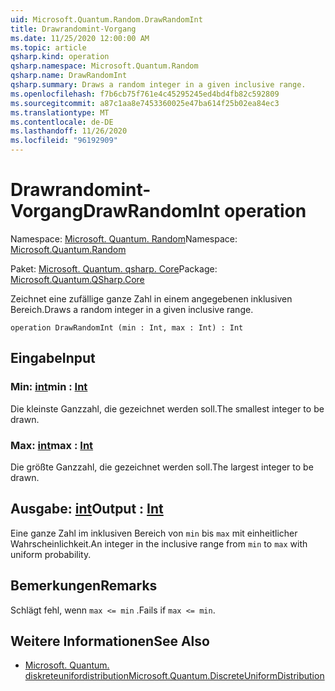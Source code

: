 ```yaml
---
uid: Microsoft.Quantum.Random.DrawRandomInt
title: Drawrandomint-Vorgang
ms.date: 11/25/2020 12:00:00 AM
ms.topic: article
qsharp.kind: operation
qsharp.namespace: Microsoft.Quantum.Random
qsharp.name: DrawRandomInt
qsharp.summary: Draws a random integer in a given inclusive range.
ms.openlocfilehash: f7b6cb75f761e4c45295245ed4bd4fb82c592809
ms.sourcegitcommit: a87c1aa8e7453360025e47ba614f25b02ea84ec3
ms.translationtype: MT
ms.contentlocale: de-DE
ms.lasthandoff: 11/26/2020
ms.locfileid: "96192909"
---
```

# <a name="drawrandomint-operation"></a><span data-ttu-id="30f07-102">Drawrandomint-Vorgang</span><span class="sxs-lookup"><span data-stu-id="30f07-102">DrawRandomInt operation</span></span>

<span data-ttu-id="30f07-103">Namespace: [Microsoft. Quantum. Random](xref:Microsoft.Quantum.Random)</span><span class="sxs-lookup"><span data-stu-id="30f07-103">Namespace: [Microsoft.Quantum.Random](xref:Microsoft.Quantum.Random)</span></span>

<span data-ttu-id="30f07-104">Paket: [Microsoft. Quantum. qsharp. Core](https://nuget.org/packages/Microsoft.Quantum.QSharp.Core)</span><span class="sxs-lookup"><span data-stu-id="30f07-104">Package: [Microsoft.Quantum.QSharp.Core](https://nuget.org/packages/Microsoft.Quantum.QSharp.Core)</span></span>


<span data-ttu-id="30f07-105">Zeichnet eine zufällige ganze Zahl in einem angegebenen inklusiven Bereich.</span><span class="sxs-lookup"><span data-stu-id="30f07-105">Draws a random integer in a given inclusive range.</span></span>

```qsharp
operation DrawRandomInt (min : Int, max : Int) : Int
```


## <a name="input"></a><span data-ttu-id="30f07-106">Eingabe</span><span class="sxs-lookup"><span data-stu-id="30f07-106">Input</span></span>

### <a name="min--int"></a><span data-ttu-id="30f07-107">Min: [int](xref:microsoft.quantum.lang-ref.int)</span><span class="sxs-lookup"><span data-stu-id="30f07-107">min : [Int](xref:microsoft.quantum.lang-ref.int)</span></span>

<span data-ttu-id="30f07-108">Die kleinste Ganzzahl, die gezeichnet werden soll.</span><span class="sxs-lookup"><span data-stu-id="30f07-108">The smallest integer to be drawn.</span></span>


### <a name="max--int"></a><span data-ttu-id="30f07-109">Max: [int](xref:microsoft.quantum.lang-ref.int)</span><span class="sxs-lookup"><span data-stu-id="30f07-109">max : [Int](xref:microsoft.quantum.lang-ref.int)</span></span>

<span data-ttu-id="30f07-110">Die größte Ganzzahl, die gezeichnet werden soll.</span><span class="sxs-lookup"><span data-stu-id="30f07-110">The largest integer to be drawn.</span></span>



## <a name="output--int"></a><span data-ttu-id="30f07-111">Ausgabe: [int](xref:microsoft.quantum.lang-ref.int)</span><span class="sxs-lookup"><span data-stu-id="30f07-111">Output : [Int](xref:microsoft.quantum.lang-ref.int)</span></span>

<span data-ttu-id="30f07-112">Eine ganze Zahl im inklusiven Bereich von `min` bis `max` mit einheitlicher Wahrscheinlichkeit.</span><span class="sxs-lookup"><span data-stu-id="30f07-112">An integer in the inclusive range from `min` to `max` with uniform probability.</span></span>

## <a name="remarks"></a><span data-ttu-id="30f07-113">Bemerkungen</span><span class="sxs-lookup"><span data-stu-id="30f07-113">Remarks</span></span>

<span data-ttu-id="30f07-114">Schlägt fehl, wenn `max <= min` .</span><span class="sxs-lookup"><span data-stu-id="30f07-114">Fails if `max <= min`.</span></span>

## <a name="see-also"></a><span data-ttu-id="30f07-115">Weitere Informationen</span><span class="sxs-lookup"><span data-stu-id="30f07-115">See Also</span></span>

- [<span data-ttu-id="30f07-116">Microsoft. Quantum. diskreteunifordistribution</span><span class="sxs-lookup"><span data-stu-id="30f07-116">Microsoft.Quantum.DiscreteUniformDistribution</span></span>](xref:Microsoft.Quantum.DiscreteUniformDistribution)